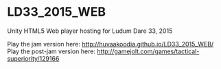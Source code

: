 # LD33_2015_WEB
Unity HTML5 Web player hosting for Ludum Dare 33, 2015 

Play the jam version here: http://huvaakoodia.github.io/LD33_2015_WEB/  
Play the post-jam version here: http://gamejolt.com/games/tactical-superiority/129166
